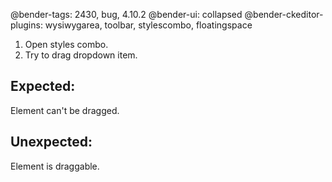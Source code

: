 @bender-tags: 2430, bug, 4.10.2
@bender-ui: collapsed
@bender-ckeditor-plugins: wysiwygarea, toolbar, stylescombo, floatingspace

1. Open styles combo.
1. Try to drag dropdown item.

## Expected:

Element can't be dragged.

## Unexpected:

Element is draggable.
